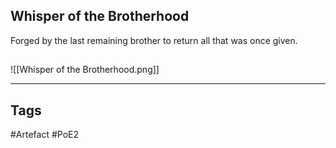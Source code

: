 ## Whisper of the Brotherhood
Forged by the last remaining brother
to return all that was once given.
##
![[Whisper of the Brotherhood.png]]

---
## Tags
#Artefact
#PoE2